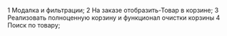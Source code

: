 1 Модалка и фильтрации;
2 На заказе отобразить-Товар в корзине;
3 Реализовать полноценную корзину и функционал очистки корзины
4 Поиск по товару;